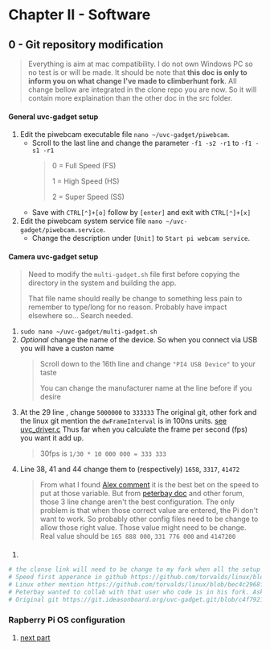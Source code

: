 # Chapter II - Software

## 0 - Git repository modification

> Everything is aim at mac compatibility. I do not own Windows PC so no test is or will be made.
> It should be note that **this doc is only to inform you on what change I've made to climberhunt fork**. All change bellow are integrated in the clone repo you are now. So it will contain more explaination than the other doc in the src folder.

#### General uvc-gadget setup

  1. Edit the piwebcam executable file `nano ~/uvc-gadget/piwebcam`. 
     - Scroll to the last line and change the parameter `-f1 -s2 -r1` to `-f1 -s1 -r1`
       > 0 = Full Speed (FS)
       >
       > 1 = High Speed (HS)
       >
       > 2 = Super Speed (SS)
     - Save with `CTRL[⌃]+[o]` follow by `[enter]` and exit with `CTRL[⌃]+[x]` 
  1. Edit the piwebcam system service file `nano ~/uvc-gadget/piwebcam.service`.
     - Change the description under `[Unit]` to `Start pi webcam service`.

#### Camera uvc-gadget setup

> Need to modify the `multi-gadget.sh` file first before copying the directory in the system and building the app. 
> 
> That file name should really be change to something less pain to remember to type/long for no reason. Probably have impact elsewhere so... Search needed.

  1. `sudo nano ~/uvc-gadget/multi-gadget.sh`
  1. *Optional* change the name of the device. So when you connect via USB you will have a custon name
     > Scroll down to the 16th line and change `"PI4 USB Device"` to your taste
     > 
     > You can change the manufacturer name at the line before if you desire
  1. At the 29 line , change `5000000` to `333333`
      The original git, other fork and the linux git mention the `dwFrameInterval` is in 100ns units. [see uvc_driver.c](https://github.com/torvalds/linux/blob/c4439713e82a0d746e533ae5ddd7dfa832e2a486/drivers/media/usb/uvc/uvc_driver.c#L381) 
      Thus far when you calculate the frame per second (fps) you want it add up.
      > 30fps is `1/30 * 10 000 000 = 333 333`
  1. Line 38, 41 and 44 change them to (respectively) `1658`, `3317`, `41472`
     > From what I found [Alex comment](http://www.davidhunt.ie/raspberry-pi-zero-with-pi-camera-as-usb-webcam/#comment-107218) it is the best bet on the speed to put at those variable. But from [peterbay doc](https://github.com/peterbay/uvc-gadget/blob/master/doc/src/frame-resolution.md) and other forum, those 3 line change aren't the best configuration. The only problem is that when those correct value are entered, the Pi don't want to work. So probably other config files need to be change to allow those right value. Those value might need to be change. Real value should be `165 888 000`, `331 776 000` and `4147200`

#### 
  >
  1. 
``` bash
# the clonse link will need to be change to my fork when all the setup guide is done. so it shoule be /thanyth/uvc-gadget.git
# Speed first apperance in github https://github.com/torvalds/linux/blob/bec4c2968fce2f44ce62d05288a633cd99a722eb/drivers/usb/gadget/function/f_uvc.c#L478
# Linux other mention https://github.com/torvalds/linux/blob/bec4c2968fce2f44ce62d05288a633cd99a722eb/drivers/usb/gadget/function/f_fs.c#L121
# Peterbay wanted to collab with that user who code is in his fork. Asking there? https://github.com/kinweilee/v4l2-mmal-uvc/blob/master/v4l2-mmal-uvc.c 
# Original git https://git.ideasonboard.org/uvc-gadget.git/blob/c4f79214e425ae26ec9c27cc0995122321631b87:/lib/uvc.c#l295
``` 

### Rapberry Pi OS configuration
<!--- Temporary file so no need for this part--->
  1. [next part](src/22RaspOSconfigs.md)